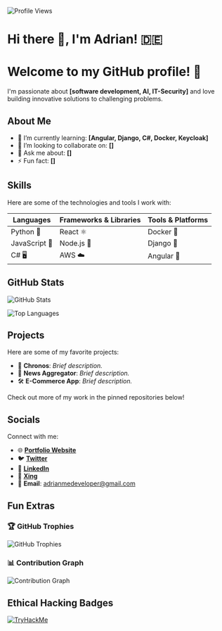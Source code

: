 ![Profile Views](https://komarev.com/ghpvc/?username=yourusername)

# Hi there 👋, I'm Adrian! 🇩🇪

# Welcome to my GitHub profile! 🚀

I'm passionate about **[software development, AI, IT-Security]** and love building innovative solutions to challenging problems.

## About Me

- 🌱 I’m currently learning: **[Angular, Django, C#, Docker, Keycloak]**
- 👯 I’m looking to collaborate on: **[]**
- 💬 Ask me about: **[]**
- ⚡ Fun fact: **[]**

## Skills

Here are some of the technologies and tools I work with:

| Languages | Frameworks & Libraries | Tools & Platforms |
|-----------|------------------------|-------------------|
| Python 🐍 | React ⚛️ | Docker 🐳 | 
| JavaScript 🌟 | Node.js 🚀 | Django 🐸  
| C# 🖥️ | AWS ☁️ | Angular 🎈 | Linux 🐧

## GitHub Stats

![GitHub Stats](https://github-readme-stats.vercel.app/api?username=AdrianMeDev&show_icons=true)

![Top Languages](https://github-readme-stats.vercel.app/api/top-langs/?username=AdrianMeDev&layout=compact&theme=default)

## Projects

Here are some of my favorite projects:

- 🚀 **Chronos**: *Brief description.*
- 🔗 **News Aggregator**: *Brief description.*
- 🛠️ **E-Commerce App**: *Brief description.*

Check out more of my work in the pinned repositories below!

## Socials

Connect with me:

- 🌐 **[Portfolio Website](https://adrianme.dev)**
- 🐦 **[Twitter](https://x.com/adrianmedotdev)**
- 💼 **[LinkedIn](#)**
- 👜 **[Xing](#)**
- 📧 **Email**: [adrianmedeveloper@gmail.com](mailto:adrianmedeveloper@gmail.com)

## Fun Extras

### 🏆 GitHub Trophies

![GitHub Trophies](https://github-profile-trophy.vercel.app/?username=AdrianMeDev&theme=onestar)

### 📊 Contribution Graph

![Contribution Graph](https://github-readme-activity-graph.vercel.app/graph?username=AdrianMeDev&theme=github-compact)

## Ethical Hacking Badges

[![TryHackMe](https://tryhackme.com/api/v2/badges/public-profile?userPublicId=4464390)](https://tryhackme.com/p/AdrianMeDev)

